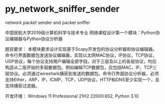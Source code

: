 # py_network_sniffer_sender
network packet sender and packet sniffer

中国民航大学2019级计算机科学与技术专业
网络课程设计第一个模块：Python协议编辑器与Python协议分析器

题目要求：
本模块要求设计实现基于Scapy开发包的协议分析器和协议编辑器。命令行界面数据包发送协议编辑器，实现以太网MAC协议，IP协议，TCP协议，UDP协议，每个协议支持用户编辑全部字段。对于三层及以上的各层协议，均应构造从二层开始的多层数据包。例如编辑TCP数据包，应包括MAC，IP，TCP三层协议。必须通过wireshark捕获到发送的数据包。命令行界面协议分析器，必须支持Ether，ARP，IP，ICMP，TCP，UDP协议，HTTP和DNS至少实现一个，且支持捕获过滤器。

开发环境：
Windows 11 Professional 21H2 22000.652, Python 3.10
